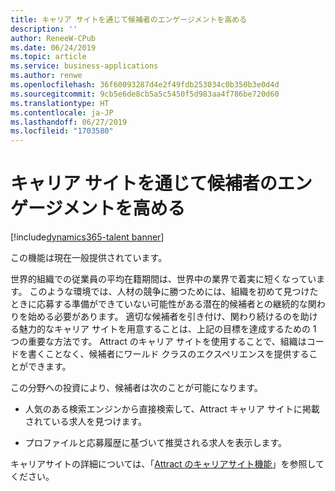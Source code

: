 ```yaml
---
title: キャリア サイトを通じて候補者のエンゲージメントを高める
description: ''
author: ReneeW-CPub
ms.date: 06/24/2019
ms.topic: article
ms.service: business-applications
ms.author: renwe
ms.openlocfilehash: 36f60093287d4e2f49fdb253034c0b350b3e0d4d
ms.sourcegitcommit: 9cb5e6de8cb5a5c5450f5d983aa4f786be720d60
ms.translationtype: HT
ms.contentlocale: ja-JP
ms.lasthandoff: 06/27/2019
ms.locfileid: "1703580"
---
```

#  <a name="improve-candidate-engagement-via-career-site"></a>キャリア サイトを通じて候補者のエンゲージメントを高める 
[!include[dynamics365-talent banner](../../includes/dynamics365-talent.md)]

この機能は現在一般提供されています。

世界的組織での従業員の平均在籍期間は、世界中の業界で着実に短くなっています。 このような環境では、人材の競争に勝つためには、組織を初めて見つけたときに応募する準備ができていない可能性がある潜在的候補者との継続的な関わりを始める必要があります。 適切な候補者を引き付け、関わり続けるのを助ける魅力的なキャリア サイトを用意することは、上記の目標を達成するための 1 つの重要な方法です。 Attract のキャリア サイトを使用することで、組織はコードを書くことなく、候補者にワールド クラスのエクスペリエンスを提供することができます。

この分野への投資により、候補者は次のことが可能になります。

-   人気のある検索エンジンから直接検索して、Attract キャリア サイトに掲載されている求人を見つけます。

-   プロファイルと応募履歴に基づいて推奨される求人を表示します。

キャリアサイトの詳細については、「[Attract のキャリアサイト機能](https://docs.microsoft.com/dynamics365/unified-operations/talent/career-site)」を参照してください。 
